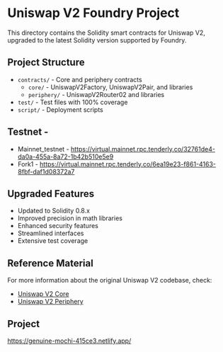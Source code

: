 # Uniswap V2 Foundry Project

This directory contains the Solidity smart contracts for Uniswap V2, upgraded to the latest Solidity version supported by Foundry.

## Project Structure

- `contracts/` - Core and periphery contracts
  - `core/` - UniswapV2Factory, UniswapV2Pair, and libraries
  - `periphery/` - UniswapV2Router02 and libraries
- `test/` - Test files with 100% coverage
- `script/` - Deployment scripts

## Testnet - 
- Mainnet_testnet - https://virtual.mainnet.rpc.tenderly.co/32761de4-da0a-455a-8a72-1b42b510e5e9
- Fork1 - https://virtual.mainnet.rpc.tenderly.co/6ea19e23-f861-4163-8fbf-daf1d08372a7

## Upgraded Features

- Updated to Solidity 0.8.x
- Improved precision in math libraries
- Enhanced security features
- Streamlined interfaces
- Extensive test coverage

## Reference Material

For more information about the original Uniswap V2 codebase, check:
- [Uniswap V2 Core](https://github.com/Uniswap/v2-core)
- [Uniswap V2 Periphery](https://github.com/Uniswap/v2-periphery)


## Project 
https://genuine-mochi-415ce3.netlify.app/

